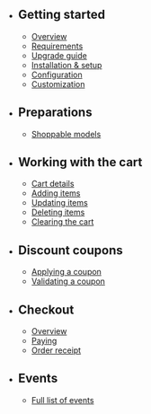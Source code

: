 - ## Getting started
    - [Overview](/{{version}}/overview)
    - [Requirements](/{{version}}/requirements)
    - [Upgrade guide](/{{version}}/upgrade-guide)
    - [Installation & setup](/{{version}}/installation)
    - [Configuration](/{{version}}/configuration)
    - [Customization](/{{version}}/customization)
- ## Preparations
    - [Shoppable models](/{{version}}/models)
- ## Working with the cart
    - [Cart details](/{{version}}/cart-summary)
    - [Adding items](/{{version}}/cart-adding-items)
    - [Updating items](/{{version}}/cart-updating-items)
    - [Deleting items](/{{version}}/cart-deleting-items)
    - [Clearing the cart](/{{version}}/clearing-the-cart)
- ## Discount coupons
    - [Applying a coupon](/{{version}}/discounts-apply)
    - [Validating a coupon](/{{version}}/discounts-validation)
- ## Checkout
    - [Overview](/{{version}}/checkout-overview)
    - [Paying](/{{version}}/checkout-paying)
    - [Order receipt](/{{version}}/checkout-receipt)
- ## Events
    - [Full list of events](/{{version}}/events-list)